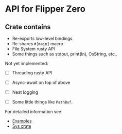 # API for Flipper Zero

## Crate contains

- Re-exports low-level bindings
- Re-shares `#[main]` macro
- File System rusty API
- Some things such as stdout, print(ln), OsString, etc..

Not yet implemented:

- [ ] Threading rusty API
- [ ] Async-await on top of above
- [ ] Neat logging
- [ ] Some little things like `PathBuf`.


For detailed information see:

- [Examples][]
- [Sys crate][]



[Examples]: https://github.com/boozook/flipper0/blob/master/examples/
[Sys crate]: https://crates.io/crates/flipper0-sys
